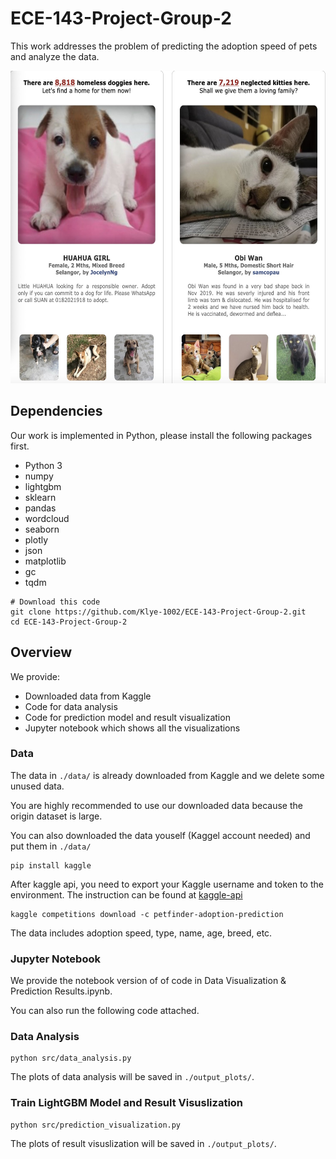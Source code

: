 # ECE-143-Project-Group-2

This work addresses the problem of predicting the adoption speed of pets and analyze the data.
<br>
<p align="center">
    <img src='summary.jpg' height="500" >
</p>

## Dependencies
Our work is implemented in Python, please install the following packages first.

- Python 3
- numpy
- lightgbm
- sklearn
- pandas
- wordcloud
- seaborn
- plotly
- json
- matplotlib
- gc
- tqdm


```shell
# Download this code
git clone https://github.com/Klye-1002/ECE-143-Project-Group-2.git
cd ECE-143-Project-Group-2
```
## Overview
We provide:
- Downloaded data from Kaggle
- Code for data analysis
- Code for prediction model and result visualization
- Jupyter notebook which shows all the visualizations

### Data
The data in `./data/` is already downloaded from Kaggle and we delete some unused data.

You are highly recommended to use our downloaded data because the origin dataset is large.

You can also downloaded the data youself (Kaggel account needed) and put them in `./data/`
```shell
pip install kaggle
```
After kaggle api, you need to export your Kaggle username and token to the environment.
The instruction can be found at [kaggle-api](https://github.com/Kaggle/kaggle-api)
```shell
kaggle competitions download -c petfinder-adoption-prediction
```
The data includes adoption speed, type, name, age, breed, etc.

### Jupyter Notebook
We provide the notebook version of of code in Data Visualization & Prediction Results.ipynb.

You can also run the following code attached.

### Data Analysis
```shell
python src/data_analysis.py
```
The plots of data analysis will be saved in `./output_plots/`.


### Train LightGBM Model and Result Visuslization
```shell
python src/prediction_visualization.py
```
The plots of result visuslization will be saved in `./output_plots/`.


